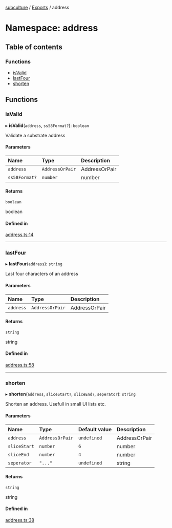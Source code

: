 [subculture](../README.md) / [Exports](../modules.md) / address

# Namespace: address

## Table of contents

### Functions

- [isValid](address.md#isvalid)
- [lastFour](address.md#lastfour)
- [shorten](address.md#shorten)

## Functions

### isValid

▸ **isValid**(`address`, `ss58Format?`): `boolean`

Validate a substrate address

#### Parameters

| Name | Type | Description |
| :------ | :------ | :------ |
| `address` | `AddressOrPair` | AddressOrPair |
| `ss58Format?` | `number` | number |

#### Returns

`boolean`

boolean

#### Defined in

[address.ts:14](https://github.com/gorillatron/subculture/blob/a23c227/src/address.ts#L14)

___

### lastFour

▸ **lastFour**(`address`): `string`

Last four characters of an address

#### Parameters

| Name | Type | Description |
| :------ | :------ | :------ |
| `address` | `AddressOrPair` | AddressOrPair |

#### Returns

`string`

string

#### Defined in

[address.ts:58](https://github.com/gorillatron/subculture/blob/a23c227/src/address.ts#L58)

___

### shorten

▸ **shorten**(`address`, `sliceStart?`, `sliceEnd?`, `seperator`): `string`

Shorten an address. Usefull in small UI lists etc.

#### Parameters

| Name | Type | Default value | Description |
| :------ | :------ | :------ | :------ |
| `address` | `AddressOrPair` | `undefined` | AddressOrPair |
| `sliceStart` | `number` | `6` | number |
| `sliceEnd` | `number` | `4` | number |
| `seperator` | ``"..."`` | `undefined` | string |

#### Returns

`string`

string

#### Defined in

[address.ts:38](https://github.com/gorillatron/subculture/blob/a23c227/src/address.ts#L38)
